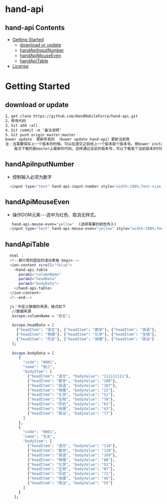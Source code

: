 # hand-api

## hand-api Contents
* [Getting Started](#getting-started)
    * [download or update](#download-or-update)
    * [handApiInputNumber](#handApiInputNumber)
    * [handApiMouseEven](#handApiMouseEven)
    * [handApiTable](#handApiTable)
* [License](#license)

# Getting Started

## download or update
```bash
1、get clone https://github.com/HandMobileForce/hand-api.git
2、修改代码
3、Git add –all
4、Git commit –m ‘备注说明’
5、Git push origin master:master
bower update  更新所有的 （bower update hand-api）更新当前库
注：当需要保存上一个版本的时候，可以在提交之前给上一个版本取个版本号。用bower install
    每次下载的是master上最新的代码，这样通过设定的版本号，可以下载某个当前版本的代码。
```

## handApiInputNumber 
* 控制输入必须为数字
```bash
  <input type="text" hand-api-input-number style="width:100%;font-size: 14px;border:1px solid #000000">
```

## handApiMouseEven 
* 操作DOM元素---选中为红色、取消无样式。
```bash
   hand-api-mouse-even="yellow"  (选择需要的颜色传入)
  <input type="text" hand-api-mouse-even="yellow" style="width:100%;font-size: 14px;border:1px solid #000000">
```

## handApiTable

```bash
  html ：
  <!--首行首列固定的滚动表格 begin-->
  <ion-content scroll="false">
    <hand-api-table
      param1="columnName"
      param2="headData"
      param3="bodyData">
    </hand-api-table>
  </ion-content>
  <!--end-->

  js：中定义数据的来源，格式如下
   //数据来源
   $scope.columnName = "姓名";
    
   $scope.headData = [
     {"headItem": "语文"}, {"headItem": "数学"}, {"headItem": "英语"},
     {"headItem": "物理"}, {"headItem": "化学"}, {"headItem": "生物"}, 
     {"headItem": "历史"}, {"headItem": "地理"}, {"headItem": "政治"}
   ];
   
   $scope.bodyData = [
      {
        "code": "0001",
        "name": "张三",
        "bodyItem": [
          {"headItem": "语文", "bodyValue": "111111111"},
          {"headItem": "数学", "bodyValue": "100"},
          {"headItem": "英语", "bodyValue": "107"},
          {"headItem": "物理", "bodyValue": "22"},
          {"headItem": "化学", "bodyValue": "51"},
          {"headItem": "生物", "bodyValue": "78"},
          {"headItem": "历史", "bodyValue": "61"},
          {"headItem": "地理", "bodyValue": "43"},
          {"headItem": "政治", "bodyValue": "77"}
        ]
      },
      {
        "code": "0001",
        "name": "王五",
        "bodyItem": [
          {"headItem": "语文", "bodyValue": "110"},
          {"headItem": "数学", "bodyValue": "120"},
          {"headItem": "英语", "bodyValue": "109"},
          {"headItem": "物理", "bodyValue": "88"},
          {"headItem": "化学", "bodyValue": "51"},
          {"headItem": "生物", "bodyValue": "87"},
          {"headItem": "历史", "bodyValue": "71"},
          {"headItem": "地理", "bodyValue": "45"},
          {"headItem": "政治", "bodyValue": "55"}
        ]
      }
    ];
```

